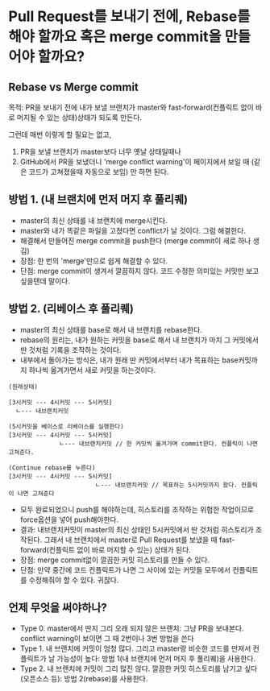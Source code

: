 # Pull Request를 보내기 전에, Rebase를 해야 할까요 혹은 merge commit을 만들어야 할까요?

## Rebase vs Merge commit

목적: PR을 보내기 전에 내가 보낼 브랜치가 master와 fast-forward(컨플릭트 없이 바로 머지될 수 있는 상태)상태가 되도록 만든다.

그런데 매번 이렇게 할 필요는 없고,

1. PR을 보낼 브랜치가 master보다 너무 옛날 상태일때나
2. GitHub에서 PR을 보냈더니 'merge conflict warning'이 페이지에서 보일 때 (같은 코드가 고쳐졌을때 자동으로 보임)
   만 하면 된다.

## 방법 1. (내 브랜치에 먼저 머지 후 풀리퀘)

- master의 최신 상태를 내 브랜치에 merge시킨다.
- master와 내가 똑같은 파일을 고쳤다면 conflict가 날 것이다. 그럼 해결한다.
- 해결해서 만들어진 merge commit을 push한다 (merge commit이 새로 하나 생김)
- 장점: 한 번의 'merge'만으로 쉽게 해결할 수 있다.
- 단점: merge commit이 생겨서 깔끔하지 않다. 코드 수정한 의미있는 커밋만 보고싶을텐데 말이다.

## 방법 2. (리베이스 후 풀리퀘)

- master의 최신 상태를 base로 해서 내 브랜치를 rebase한다.
- rebase의 원리는, 내가 원하는 커밋을 base로 해서 내 브랜치가 마치 그 커밋에서 딴 것처럼 기록을 조작하는 것이다.
- 내부에서 돌아가는 방식은, 내가 원래 딴 커밋에서부터 내가 목표하는 base커밋까지 하나씩 옮겨가면서 새로 커밋을 하는것이다.

```
(원래상태)

[3시커밋 --- 4시커밋 --- 5시커밋]
  ㄴ--- 내브랜치커밋

(5시커밋을 베이스로 리베이스를 실행한다)
[3시커밋 --- 4시커밋 --- 5시커밋]
              ㄴ--- 내브랜치커밋 // 한 커밋씩 옮겨가며 commit한다. 컨플릭이 나면 고쳐준다.

(Continue rebase를 누른다)
[3시커밋 --- 4시커밋 --- 5시커밋]
                        ㄴ--- 내브랜치커밋 // 목표하는 5시커밋까지 왔다. 컨플릭이 나면 고쳐준다

```

- 모두 완료되었으니 push를 해야하는데, 히스토리를 조작하는 위험한 작업이므로 force옵션을 넣어 push해야한다.
- 결과: 내브랜치커밋이 master의 최신 상태인 5시커밋에서 딴 것처럼 히스토리가 조작된다. 그래서 내 브랜치에서 master로 Pull Request를 보냈을 때 fast-forward(컨플릭트 없이 바로 머지할 수 있는) 상태가 된다.
- 장점: merge commit없이 깔끔한 커밋 히스토리를 만들 수 있다.
- 단점: 만약 중간에 코드 컨플릭트가 나면 그 사이에 있는 커밋들 모두에서 컨플릭트를 수정해줘야 할 수 있다. 귀찮다.

## 언제 무엇을 써야하나?

- Type 0. master에서 딴지 그리 오래 되지 않은 브랜치: 그냥 PR을 보내본다. conflict warning이 보이면 그 때 2번이나 3번 방법을 쓴다
- Type 1. 내 브랜치에 커밋이 엄청 많다. 그리고 master랑 비슷한 코드를 만져서 컨플릭트가 날 가능성이 높다: 방법 1(내 브랜치에 먼저 머지 후 풀리퀘)을 사용한다.
- Type 2. 내 브랜치에 커밋이 그리 많진 않다. 깔끔한 커밋 히스토리를 남기고 싶다(오픈소스 등): 방법 2(rebase)를 사용한다.
